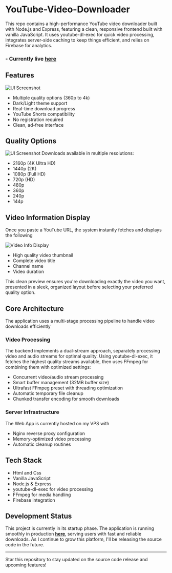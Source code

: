 # YouTube-Video-Downloader
This repo contains a high-performance YouTube video downloader built with Node.js and Express, featuring a clean, responsive frontend built with vanilla JavaScript. It uses youtube-dl-exec for quick video processing, integrates server-side caching to keep things efficient, and relies on Firebase for analytics. 
### - **Currently live [here](https://youtube.sk10codebase.online)**

## Features
![UI Screenshot](https://sk10codebase.online/images/Youtube/Youtube.png)
- Multiple quality options (360p to 4k)
- Dark/Light theme support
- Real-time download progress
- YouTube Shorts compatibility
- No registration required
- Clean, ad-free interface

## Quality Options
![UI Screenshot](https://sk10codebase.online/images/Youtube/Quality.png)
Downloads available in multiple resolutions:
- 2160p (4K Ultra HD)
- 1440p (2K)
- 1080p (Full HD)
- 720p (HD)
- 480p
- 360p
- 240p
- 144p

## Video Information Display

Once you paste a YouTube URL, the system instantly fetches and displays the following

![Video Info Display](https://sk10codebase.online/images/Youtube/UI.png)

- High quality video thumbnail
- Complete video title
- Channel name
- Video duration

This clean preview ensures you're downloading exactly the video you want, presented in a sleek, organized layout before selecting your preferred quality option.

## Core Architecture

The application uses a multi-stage processing pipeline to handle video downloads efficiently

### Video Processing
The backend implements a dual-stream approach, separately processing video and audio streams for optimal quality. Using youtube-dl-exec, it fetches the highest quality streams available, then uses FFmpeg for combining them with optimized settings:

- Concurrent video/audio stream processing
- Smart buffer management (32MB buffer size)
- Ultrafast FFmpeg preset with threading optimization
- Automatic temporary file cleanup
- Chunked transfer encoding for smooth downloads

### Server Infrastructure
The Web App is currently hosted on my VPS with
- Nginx reverse proxy configuration
- Memory-optimized video processing
- Automatic cleanup routines

## Tech Stack
- Html and Css
- Vanilla JavaScript 
- Node.js & Express
- youtube-dl-exec for video processing
- FFmpeg for media handling
- Firebase integration

## Development Status 

This project is currently in its startup phase. The application is running smoothly in production **[here](https://youtube.sk10codebase.online)**, serving users with fast and reliable downloads. As I continue to grow this platform, I'll be releasing the source code in the future.

---
Star this repository to stay updated on the source code release and upcoming features!

  
